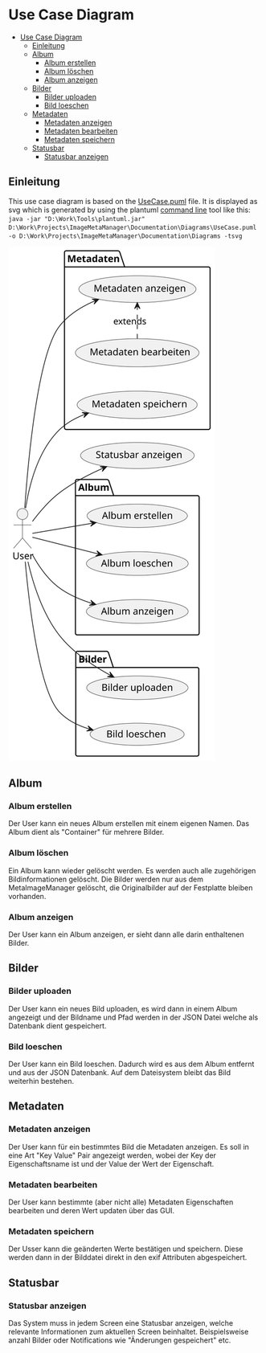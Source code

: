 # Use Case Diagram

<!-- TOC -->
- [Use Case Diagram](#use-case-diagram)
  * [Einleitung](#einleitung)
  * [Album](#album)
    + [Album erstellen](#album-erstellen)
    + [Album löschen](#album-löschen)
    + [Album anzeigen](#album-anzeigen)
  * [Bilder](#bilder)
    + [Bilder uploaden](#bilder-uploaden)
    + [Bild loeschen](#bild-loeschen)
  * [Metadaten](#metadaten)
    + [Metadaten anzeigen](#metadaten-anzeigen)
    + [Metadaten bearbeiten](#metadaten-bearbeiten)
    + [Metadaten speichern](#metadaten-speichern)
  * [Statusbar](#statusbar)
    + [Statusbar anzeigen](#statusbar-anzeigen)
<!-- TOC -->

## Einleitung
This use case diagram is based on the [UseCase.puml](Diagrams/UseCase.puml) file. It is displayed as svg which is generated by using the plantuml [command line](https://plantuml.com/command-line) tool like this: 
`java -jar "D:\Work\Tools\plantuml.jar" D:\Work\Projects\ImageMetaManager\Documentation\Diagrams\UseCase.puml -o D:\Work\Projects\ImageMetaManager\Documentation\Diagrams -tsvg`

![UseCaseDiagram](Diagrams/useCaseDiagram.svg)

## Album
### Album erstellen
Der User kann ein neues Album erstellen mit einem eigenen Namen. Das Album dient als "Container" für mehrere Bilder.
### Album löschen
Ein Album kann wieder gelöscht werden. Es werden auch alle zugehörigen Bildinformationen gelöscht. 
Die Bilder werden nur aus dem MetaImageManager gelöscht, die Originalbilder auf der Festplatte bleiben vorhanden.
### Album anzeigen
Der User kann ein Album anzeigen, er sieht dann alle darin enthaltenen Bilder.

## Bilder
### Bilder uploaden
Der User kann ein neues Bild uploaden, es wird dann in einem Album angezeigt und der Bildname und Pfad werden in der JSON Datei welche als Datenbank dient gespeichert.
### Bild loeschen
Der User kann ein Bild loeschen. Dadurch wird es aus dem Album entfernt und aus der JSON Datenbank. Auf dem Dateisystem bleibt das Bild weiterhin bestehen.

## Metadaten
### Metadaten anzeigen 
Der User kann für ein bestimmtes Bild die Metadaten anzeigen. Es soll in eine Art "Key Value" Pair angezeigt werden, wobei der Key der Eigenschaftsname ist und der Value der Wert der Eigenschaft.
### Metadaten bearbeiten
Der User kann bestimmte (aber nicht alle) Metadaten Eigenschaften bearbeiten und deren Wert updaten über das GUI.
### Metadaten speichern
Der Usser kann die geänderten Werte bestätigen und speichern. Diese werden dann in der Bilddatei direkt in den exif Attributen abgespeichert.

## Statusbar
### Statusbar anzeigen
Das System muss in jedem Screen eine Statusbar anzeigen, welche relevante Informationen zum aktuellen Screen beinhaltet. Beispielsweise anzahl Bilder oder Notifications wie "Änderungen gespeichert" etc.
